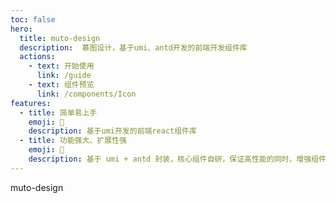 ```yaml
---
toc: false
hero:
  title: muto-design
  description:  慕图设计，基于umi、antd开发的前端开发组件库
  actions:
    - text: 开始使用
      link: /guide
    - text: 组件预览
      link: /components/Icon
features:
  - title: 简单易上手
    emoji: 💎
    description: 基于umi开发的前端react组件库
  - title: 功能强大、扩展性强
    emoji: 🚀
    description: 基于 umi + antd 封装，核心组件自研，保证高性能的同时，增强组件的扩展性
---
```


muto-design
